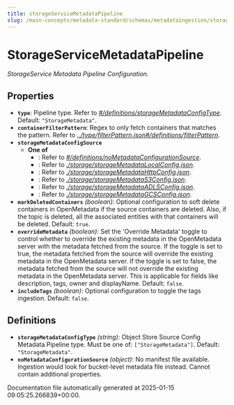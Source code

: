 ```yaml
---
title: storageServiceMetadataPipeline
slug: /main-concepts/metadata-standard/schemas/metadataingestion/storageservicemetadatapipeline
---
```


# StorageServiceMetadataPipeline

*StorageService Metadata Pipeline Configuration.*

## Properties

- **`type`**: Pipeline type. Refer to *[#/definitions/storageMetadataConfigType](#definitions/storageMetadataConfigType)*. Default: `"StorageMetadata"`.
- **`containerFilterPattern`**: Regex to only fetch containers that matches the pattern. Refer to *[../type/filterPattern.json#/definitions/filterPattern](#/type/filterPattern.json#/definitions/filterPattern)*.
- **`storageMetadataConfigSource`**
  - **One of**
    - : Refer to *[#/definitions/noMetadataConfigurationSource](#definitions/noMetadataConfigurationSource)*.
    - : Refer to *[./storage/storageMetadataLocalConfig.json](#storage/storageMetadataLocalConfig.json)*.
    - : Refer to *[./storage/storageMetadataHttpConfig.json](#storage/storageMetadataHttpConfig.json)*.
    - : Refer to *[./storage/storageMetadataS3Config.json](#storage/storageMetadataS3Config.json)*.
    - : Refer to *[./storage/storageMetadataADLSConfig.json](#storage/storageMetadataADLSConfig.json)*.
    - : Refer to *[./storage/storageMetadataGCSConfig.json](#storage/storageMetadataGCSConfig.json)*.
- **`markDeletedContainers`** *(boolean)*: Optional configuration to soft delete containers in OpenMetadata if the source containers are deleted. Also, if the topic is deleted, all the associated entities with that containers will be deleted. Default: `true`.
- **`overrideMetadata`** *(boolean)*: Set the 'Override Metadata' toggle to control whether to override the existing metadata in the OpenMetadata server with the metadata fetched from the source. If the toggle is set to true, the metadata fetched from the source will override the existing metadata in the OpenMetadata server. If the toggle is set to false, the metadata fetched from the source will not override the existing metadata in the OpenMetadata server. This is applicable for fields like description, tags, owner and displayName. Default: `false`.
- **`includeTags`** *(boolean)*: Optional configuration to toggle the tags ingestion. Default: `false`.
## Definitions

- **`storageMetadataConfigType`** *(string)*: Object Store Source Config Metadata Pipeline type. Must be one of: `["StorageMetadata"]`. Default: `"StorageMetadata"`.
- **`noMetadataConfigurationSource`** *(object)*: No manifest file available. Ingestion would look for bucket-level metadata file instead. Cannot contain additional properties.


Documentation file automatically generated at 2025-01-15 09:05:25.266839+00:00.
